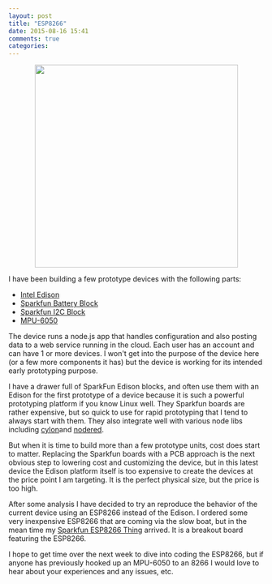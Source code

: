 ```yaml
---
layout: post
title: "ESP8266"
date: 2015-08-16 15:41
comments: true
categories: 
---
```


<img src="//cdn.shopify.com/s/files/1/0243/7593/products/ESP8266-3.530x397_large.jpg?v=1431993936"  style="height: 400px; display: block; margin: auto;">

I have been building a few prototype devices with the following parts:

* <a href="https://www.sparkfun.com/products/13024" target="_blank">Intel Edison</a>
* <a href="https://www.sparkfun.com/products/13037" target="_blank">Sparkfun Battery Block</a>
* <a href="https://www.sparkfun.com/products/13034" target="_blank">Sparkfun I2C Block</a>
* <a href="http://www.amazon.com/gp/product/B00H1OYE4Q" target="_blank">MPU-6050</a>


The device runs a node.js app that handles configuration and also posting data to a web service running in the cloud. Each user has an account and can have 1 or more devices. I won't get into the purpose of the device here (or a few more components it has) but the device is working for its intended early prototyping purpose.

I have a drawer full of SparkFun Edison blocks, and often use them with an Edison for the first prototype of a device because it is such a powerful prototyping platform if you know Linux well. They Sparkfun boards are rather expensive, but so quick to use for rapid prototyping that I tend to always start with them. They also integrate well with various node libs including <a href="https://www.npmjs.com/package/cylon" target="_blank">cylon</a>and <a href="https://github.com/node-red/node-red" target="_blank">nodered</a>.

But when it is time to build more than a few prototype units, cost does start to matter.  Replacing the Sparkfun boards with a PCB approach is the next obvious step to lowering cost and customizing the device, but in this latest device the Edison platform itself is too expensive to create the devices at the price point I am targeting. It is the perfect physical size, but the price is too high.

After some analysis I have decided to try an reproduce the behavior of the current device using an ESP8266 instead of the Edison. I ordered some very inexpensive ESP8266 that are coming via the slow boat, but in the mean time my <a href="https://goo.gl/yCnruP">Sparkfun ESP8266 Thing</a> arrived. It is a breakout board featuring the ESP8266.

I hope to get time over the next week to dive into coding the ESP8266, but if anyone has previously hooked up an MPU-6050 to an 8266 I would love to hear about your experiences and any issues, etc.